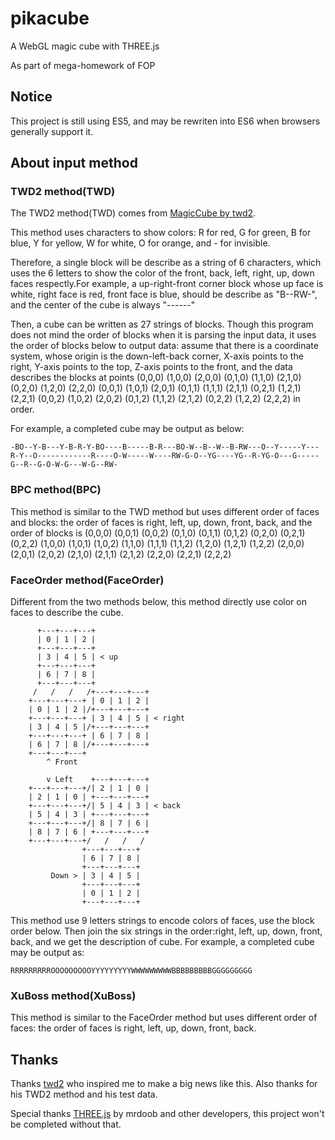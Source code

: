 # pikacube
A WebGL magic cube with THREE.js

As part of mega-homework of FOP

## Notice
This project is still using ES5, and may be rewriten into ES6 when browsers generally support it.

## About input method
### TWD2 method(TWD)
The TWD2 method(TWD) comes from [MagicCube by twd2](https://github.com/twd2/MagicCube).

This method uses characters to show colors: R for red, G for green, B for blue, Y for yellow, W for white, O for orange, and - for invisible.

Therefore, a single block will be describe as a string of 6 characters, which uses the 6 letters to show the color of the front, back, left, right, up, down faces respectly.For example, a up-right-front corner block whose up face is white, right face is red, front face is blue, should be describe as "B--RW-", and the center of the cube is always "------"

Then, a cube can be written as 27 strings of blocks. Though this program does not mind the order of blocks when it is parsing the input data, it uses the order of blocks below to output data: assume that there is a coordinate system, whose origin is the down-left-back corner, X-axis points to the right, Y-axis points to the top, Z-axis points to the front, and the data describes the blocks at points (0,0,0) (1,0,0) (2,0,0) (0,1,0) (1,1,0) (2,1,0) (0,2,0) (1,2,0) (2,2,0) (0,0,1) (1,0,1) (2,0,1) (0,1,1) (1,1,1) (2,1,1) (0,2,1) (1,2,1) (2,2,1) (0,0,2) (1,0,2) (2,0,2) (0,1,2) (1,1,2) (2,1,2) (0,2,2) (1,2,2) (2,2,2) in order.

For example, a completed cube may be output as below:

	-BO--Y-B---Y-B-R-Y-BO----B-----B-R---BO-W--B--W--B-RW---O--Y-----Y---R-Y--O------------R----O-W-----W----RW-G-O--YG----YG--R-YG-O---G-----G--R--G-O-W-G---W-G--RW-

### BPC method(BPC)
This method is similar to the TWD method but uses different order of faces and blocks: the order of faces is right, left, up, down, front, back, and the order of blocks is (0,0,0) (0,0,1) (0,0,2) (0,1,0) (0,1,1) (0,1,2) (0,2,0) (0,2,1) (0,2,2) (1,0,0) (1,0,1) (1,0,2) (1,1,0) (1,1,1) (1,1,2) (1,2,0) (1,2,1) (1,2,2) (2,0,0) (2,0,1) (2,0,2) (2,1,0) (2,1,1) (2,1,2) (2,2,0) (2,2,1) (2,2,2)

### FaceOrder method(FaceOrder)
Different from the two methods below, this method directly use color on faces to describe the cube.

		  +---+---+---+
		  | 0 | 1 | 2 |
		  +---+---+---+
		  | 3 | 4 | 5 | < up
		  +---+---+---+  
		  | 6 | 7 | 8 |
		  +---+---+---+
		 /   /   /   /+---+---+---+  
		+---+---+---+ | 0 | 1 | 2 |
		| 0 | 1 | 2 |/+---+---+---+
		+---+---+---+ | 3 | 4 | 5 | < right
		| 3 | 4 | 5 |/+---+---+---+
		+---+---+---+ | 6 | 7 | 8 |
		| 6 | 7 | 8 |/+---+---+---+
		+---+---+---+
			^ Front
			
			v Left    +---+---+---+ 
		+---+---+---+/| 2 | 1 | 0 |
		| 2 | 1 | 0 | +---+---+---+
		+---+---+---+/| 5 | 4 | 3 | < back
		| 5 | 4 | 3 | +---+---+---+
		+---+---+---+/| 8 | 7 | 6 |
		| 8 | 7 | 6 | +---+---+---+
		+---+---+---+/   /   /   /
					+---+---+---+
					| 6 | 7 | 8 |
					+---+---+---+
			 Down > | 3 | 4 | 5 | 
					+---+---+---+
					| 0 | 1 | 2 |
					+---+---+---+
This method use 9 letters strings to encode colors of faces, use the block order below. Then join the six strings in the order:right, left, up, down, front, back, and we get the description of cube.
For example, a completed cube may be output as:

	RRRRRRRRROOOOOOOOOYYYYYYYYYWWWWWWWWWBBBBBBBBBGGGGGGGGG

### XuBoss method(XuBoss)
This method is similar to the FaceOrder method but uses different order of faces: the order of faces is right, left, up, down, front, back.

## Thanks
Thanks [twd2](https://github.com/twd2) who inspired me to make a big news like this. Also thanks for his TWD2 method and his test data.

Special thanks [THREE.js](http://threejs.org) by mrdoob and other developers, this project won't be completed without that.
